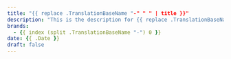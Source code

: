 ```yaml
---
title: "{{ replace .TranslationBaseName "-" " " | title }}"
description: "This is the description for {{ replace .TranslationBaseName "-" " " | title }}"
brands:
  - {{ index (split .TranslationBaseName "-") 0 }}
date: {{ .Date }}
draft: false
---
```

